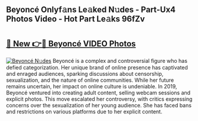 ## Beyoncé Onlyf𝚊ns Le𝚊ked N𝚞des - Part-Ux4 Photos Video - Hot Part Le𝚊ks 96fZv

# <h2><a href="http://ac44424.deff.icu/?id=Beyonc%c3%a9">🔗 New 👉🔴 Beyoncé VIDEO Photos</a></h2>

[![Beyoncé N𝚞des](https://i.imgur.com/rIISA9y.gif)](http://ac44424.deff.icu/?id=Beyonc%c3%a9)
Beyoncé is a complex and controversial figure who has defied categorization. Her unique brand of online presence has captivated and enraged audiences, sparking discussions about censorship, sexualization, and the nature of online communities. While her future remains uncertain, her impact on online culture is undeniable. In 2019, Beyoncé ventured into creating adult content, selling webcam sessions and explicit photos. This move escalated her controversy, with critics expressing concerns over the sexualization of her young audience. She has faced bans and restrictions on various platforms due to her explicit content.
